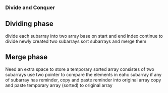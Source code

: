 ### Divide and Conquer

## Dividing phase
divide each subarray into two array base on start and end index
continue to divide newly created two subarrays
sort subarrays and merge them

## Merge phase
Need an extra space to store a temporary sorted array consistes of two subarrays
use two pointer to compare the elements in eahc subarray 
if any of subarray has reminder, copy and paste reminder into original array
copy and paste temporary array (sorted) to original array

